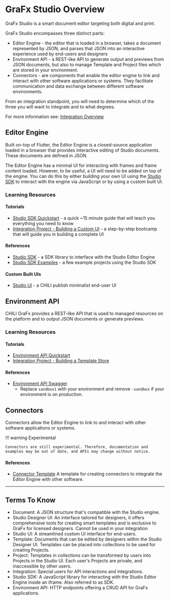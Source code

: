 # GraFx Studio Overview

GraFx Studio is a smart document editor targeting both digital and print.

GraFx Studio encompasses three distinct parts:

- Editor Engine - the editor that is loaded in a browser, takes a document represented by JSON, and parses that JSON into an interactive experience used by end-users and designers
- Environment API - a REST-like API to generate output and previews from JSON documents, but also to manage Template and Project files which are stored in your environment.
- Connectors - are components that enable the editor engine to link and interact with other software applications or systems. They facilitate communication and data exchange between different software environments.

From an integration standpoint, you will need to determine which of the three you will want to integrate and to what degrees.

For more information see: [Integration Overview](/GraFx-Developers/grafx-studio/integration-overview/01-overview/)

## Editor Engine

Built on-top of Flutter, the Editor Engine is a closed-source application loaded in a browser that provides interactive editing of Studio documents. These documents are defined in JSON.

The Editor Engine has a minimal UI for interacting with frames and frame content loaded. However, to be useful, a UI will need to be added on top of the engine. You can do this by either building your own UI using the [Studio SDK](https://github.com/chili-publish/studio-sdk) to interact with the engine via JavaScript or by using a custom built UI.

### Learning Resources

#### Tutorials

- [Studio SDK Quickstart](/GraFx-Developers/grafx-studio/editor-engine/studio-sdk-quickstart/01-overview/) - a quick ~15 minute guide that will teach you everything you need to know
- [Integration Project - Building a Custom UI](/GraFx-Developers/grafx-studio/workshop-building-a-template-store/00-workshop-overview/) - a step-by-step bootcamp that will guide you in building a complete UI


#### References

- [Studio SDK](https://github.com/chili-publish/studio-sdk) - a SDK library to interface with the Studio Editor Engine
- [Studio SDK Examples](https://github.com/chili-publish/studio-sdk/tree/main/examples/sdk) - a few example projects using the Studio SDK

#### Custom Built UIs

- [Studio UI](https://github.com/chili-publish/studio-ui) - a CHILI publish minimalist end-user UI


## Environment API

CHILI GraFx provides a REST-like API that is used to managed resources on the platform and to output JSON documents or generate previews.

### Learning Resources

#### Tutorials

- [Environment API Quickstart](/GraFx-Developers/grafx-studio/environment-api/environment-api-quickstart/02-managing-integrations/)
- [Integration Project - Building a Template Store](/GraFx-Developers/environment-api/grafx-studio/integration-project-building-a-template-store/project-overview/)

#### References

- [Environment API Swagger](https://sandbox1.chili-publish-sandbox.online/grafx/swagger/index.html)
    - Replace `sandbox1` with your environment and remove `-sandbox` if your environment is on production.

## Connectors

Connectors allow the Editor Engine to link to and interact with other software applications or systems.

!!! warning Experimental

    Connectors are still experimental. Therefore, documentation and examples may be out of date, and APIs may change without notice.

#### References

- [Connector Template](https://github.com/chili-publish/grafx-connector-template) A template for creating connectors to integrate the Editor Engine with other software.

----

## Terms To Know

- Document: A JSON structure that's compatible with the Studio engine.
- Studio Designer UI: An interface tailored for designers, it offers comprehensive tools for creating smart templates and is exclusive to GraFx for licensed designers. Cannot be used in your integration
- Studio UI: A streamlined custom UI interface for end-users.
- Template: Documents that can be edited by designers within the Studio Designer UI. Templates can be placed into collections to be used for creating Projects.
- Project: Templates in collections can be transformed by users into Projects in the Studio UI. Each user's Projects are private, and inaccessible by other users.
- Integration: Special users for API interactions and integrations.
- Studio SDK: A JavaScript library for interacting with the Studio Editor Engine inside an iframe. Also referred to as SDK.
- Environment API: HTTP endpoints offering a CRUD API for GraFx applications.
